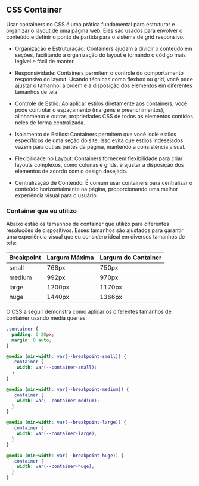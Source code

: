 ## CSS Container

Usar containers no CSS é uma prática fundamental para estruturar e organizar o layout de uma página web. Eles são usados para envolver o conteúdo e definir o ponto de partida para o sistema de grid responsivo.

- Organização e Estruturação: Containers ajudam a dividir o conteúdo em seções, facilitando a organização do layout e tornando o código mais legível e fácil de manter.

- Responsividade: Containers permitem o controle do comportamento responsivo do layout. Usando técnicas como flexbox ou grid, você pode ajustar o tamanho, a ordem e a disposição dos elementos em diferentes tamanhos de tela.

- Controle de Estilo: Ao aplicar estilos diretamente aos containers, você pode controlar o espaçamento (margens e preenchimentos), alinhamento e outras propriedades CSS de todos os elementos contidos neles de forma centralizada.

- Isolamento de Estilos: Containers permitem que você isole estilos específicos de uma seção do site. Isso evita que estilos indesejados vazem para outras partes da página, mantendo a consistência visual.

- Flexibilidade no Layout: Containers fornecem flexibilidade para criar layouts complexos, como colunas e grids, e ajustar a disposição dos elementos de acordo com o design desejado.

- Centralização de Conteúdo: É comum usar containers para centralizar o conteúdo horizontalmente na página, proporcionando uma melhor experiência visual para o usuário.

### Container que eu utilizo

Abaixo estão os tamanhos de container que utilizo para diferentes resoluções de dispositivos. Esses tamanhos são ajustados para garantir uma experiência visual que eu considero ideal em diversos tamanhos de tela:

| Breakpoint | Largura Máxima | Largura do Container |
| ---------- | -------------- | -------------------- |
| small      | 768px          | 750px                |
| medium     | 992px          | 970px                |
| large      | 1200px         | 1170px               |
| huge       | 1440px         | 1366px               |

O CSS a seguir demonstra como aplicar os diferentes tamanhos de container usando media queries:

```css
.container {
  padding: 0 20px;
  margin: 0 auto;
}

@media (min-width: var(--breakpoint-small)) {
  .container {
    width: var(--container-small);
  }
}

@media (min-width: var(--breakpoint-medium)) {
  .container {
    width: var(--container-medium);
  }
}

@media (min-width: var(--breakpoint-large)) {
  .container {
    width: var(--container-large);
  }
}

@media (min-width: var(--breakpoint-huge)) {
  .container {
    width: var(--container-huge);
  }
}
```
